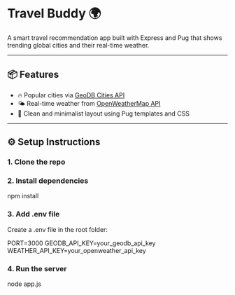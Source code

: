 # Travel Buddy 🌍

A smart travel recommendation app built with Express and Pug that shows trending global cities and their real-time weather.

---

## 📦 Features
- 🔥 Popular cities via [GeoDB Cities API](https://rapidapi.com/wirefreethought/api/geodb-cities)
- 🌤️ Real-time weather from [OpenWeatherMap API](https://openweathermap.org/api)
- 🧠 Clean and minimalist layout using Pug templates and CSS

---
## ⚙️ Setup Instructions

### 1. Clone the repo

### 2. Install dependencies

npm install

### 3. Add .env file
Create a .env file in the root folder:

PORT=3000
GEODB_API_KEY=your_geodb_api_key
WEATHER_API_KEY=your_openweather_api_key

### 4. Run the server

node app.js